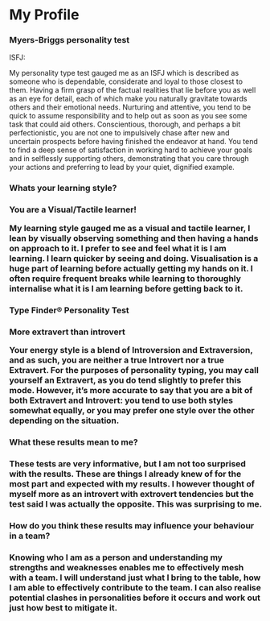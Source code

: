 <html>
  <h1>My Profile</h1>

<html>
<h3>Myers-Briggs personality test</h3>
  <p>ISFJ:

My personality type test gauged me as an ISFJ which is described as someone who is  dependable, considerate and loyal to those closest to them. Having a firm grasp of the factual realities that lie before you as well as an eye for detail, each of which make you naturally gravitate towards others and their emotional needs. Nurturing and attentive, you tend to be quick to assume responsibility and to help out as soon as you see some task that could aid others. Conscientious, thorough, and perhaps a bit perfectionistic, you are not one to impulsively chase after new and uncertain prospects before having finished the endeavor at hand. You tend to find a deep sense of satisfaction in working hard to achieve your goals and in selflessly supporting others, demonstrating that you care through your actions and preferring to lead by your quiet, dignified example.<p>
  
  
<html>
  <H3>Whats your learning style?<H3>
    <p>You are a Visual/Tactile learner!

My learning style gauged me as a visual and tactile learner, I lean by visually observing something and then having a hands on approach to it. I prefer to see and feel what it is I am learning. I learn quicker by seeing and doing. Visualisation is a huge part of learning before actually getting my hands on it. I often require frequent breaks while learning to thoroughly internalise what it is I am learning before getting back to it.<p>


<html>
  <H3>Type Finder® Personality Test<H3>
    <P>More extravert than introvert

Your energy style is a blend of Introversion and Extraversion, and as such, you are neither a true Introvert nor a true Extravert.  For the purposes of personality typing, you may call yourself an Extravert, as you do tend slightly to prefer this mode. However, it’s more accurate to say that you are a bit of both Extravert and Introvert: you tend to use both styles somewhat equally, or you may prefer one style over the other depending on the situation.<P>


<html>
  <H3>What these results mean to me?<H3>
    <P>These tests are very informative, but I am not too surprised with the results. These are things I already knew of for 
      the most part and expected with my results. I however thought of myself more as an introvert with extrovert tendencies 
      but the test said I was actually the opposite. This was surprising to me.<P>


<html>
  <H3>How do you think these results may influence your behaviour in a team?<H3>
    <P>Knowing who I am as a person and understanding my strengths and weaknesses enables me to effectively mesh with a team. 
      I will understand just what I bring to the table, how I am able to effectively contribute to the team. I can also 
      realise potential clashes in personalities before it occurs and work out just how best to mitigate it.<P>


</html>
